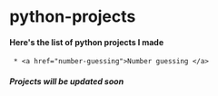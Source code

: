 # python-projects

#### Here's the list of python projects I made

     * <a href="number-guessing">Number guessing </a>
     
    
    
 ##### Projects will be updated soon

